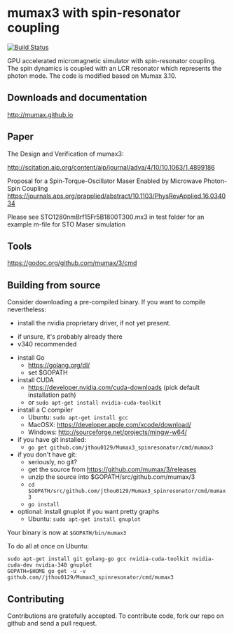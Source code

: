 mumax3 with spin-resonator coupling
======
[![Build Status](https://travis-ci.org/mumax/3.svg?branch=master)](https://travis-ci.org/mumax/3)

GPU accelerated micromagnetic simulator with spin-resonator coupling. The spin dynamics is coupled with an LCR resonator which represents the photon mode. The code is modified based on Mumax 3.10. 


Downloads and documentation
---------------------------

http://mumax.github.io


Paper
-----

The Design and Verification of mumax3:

http://scitation.aip.org/content/aip/journal/adva/4/10/10.1063/1.4899186

Proposal for a Spin-Torque-Oscillator Maser Enabled by Microwave Photon-Spin Coupling
https://journals.aps.org/prapplied/abstract/10.1103/PhysRevApplied.16.034034

Please see STO1280nmBrf15Fr5B1800T300.mx3 in test folder for an example m-file for STO Maser simulation

Tools
-----

https://godoc.org/github.com/mumax/3/cmd


Building from source
--------------------

Consider downloading a pre-compiled binary. If you want to compile nevertheless:

  * install the nvidia proprietary driver, if not yet present.
   - if unsure, it's probably already there
   - v340 recommended
  * install Go 
    - https://golang.org/dl/
    - set $GOPATH
  * install CUDA 
    - https://developer.nvidia.com/cuda-downloads (pick default installation path)
    - or `sudo apt-get install nvidia-cuda-toolkit`
  * install a C compiler
    - Ubuntu: `sudo apt-get install gcc`
    - MacOSX: https://developer.apple.com/xcode/download/
    - Windows: http://sourceforge.net/projects/mingw-w64/
  * if you have git installed: 
    - `go get github.com/jthou0129/Mumax3_spinresonator/cmd/mumax3`
  * if you don't have git:
    - seriously, no git?
    - get the source from https://github.com/mumax/3/releases
    - unzip the source into $GOPATH/src/github.com/mumax/3
    - `cd $GOPATH/src/github.com/jthou0129/Mumax3_spinresonator/cmd/mumax3`
    - `go install`
  * optional: install gnuplot if you want pretty graphs
    - Ubuntu: `sudo apt-get install gnuplot`

Your binary is now at `$GOPATH/bin/mumax3`

To do all at once on Ubuntu:
```
sudo apt-get install git golang-go gcc nvidia-cuda-toolkit nvidia-cuda-dev nvidia-340 gnuplot
GOPATH=$HOME go get -u -v github.com//jthou0129/Mumax3_spinresonator/cmd/mumax3
```



Contributing
------------

Contributions are gratefully accepted. To contribute code, fork our repo on github and send a pull request.

